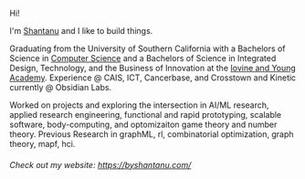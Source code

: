 Hi!

I'm [Shantanu](https://twitter.com/ShantanuJhaveri) and I like to build things. 

Graduating from the University of Southern California with a Bachelors of Science in [Computer Science](https://viterbischool.usc.edu) and a Bachelors of Science in Integrated Design, Technology, and the Business of Innovation at the [Iovine and Young Academy](https://iovine-young.usc.edu). Experience @ CAIS, ICT, Cancerbase, and Crosstown and Kinetic currently @ Obsidian Labs.

Worked on projects and exploring the intersection in AI/ML research, applied research engineering, functional and rapid prototyping, scalable software, body-computing, and optomizaiton game theory and number theory. Previous Research in graphML, rl, combinatorial optimization, graph theory, mapf, hci. 

###### Check out my website: https://byshantanu.com/
